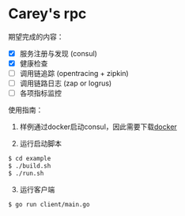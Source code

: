 # Carey's rpc

期望完成的内容：

- [x] 服务注册与发现 (consul)
- [x] 健康检查
- [ ] 调用链追踪 (opentracing + zipkin)
- [ ] 调用链路日志 (zap or logrus)
- [ ] 各项指标监控

使用指南：

1. 样例通过docker启动consul，因此需要下载[docker](https://www.docker.com/get-started)

2. 运行启动脚本

```bash
$ cd example
$ ./build.sh
$ ./run.sh
```

3. 运行客户端

```bash
$ go run client/main.go
```